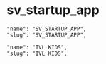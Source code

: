 # sv_startup_app

    "name": "SV_STARTUP_APP",
    "slug": "SV_STARTUP_APP",

    "name": "IVL KIDS",
    "slug": "IVL KIDS",
